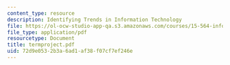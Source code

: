```yaml
---
content_type: resource
description: Identifying Trends in Information Technology
file: https://ol-ocw-studio-app-qa.s3.amazonaws.com/courses/15-564-information-technology-i-spring-2003/72d9e0532b3a6ad1af38f07cf7ef246e_termproject.pdf
file_type: application/pdf
resourcetype: Document
title: termproject.pdf
uid: 72d9e053-2b3a-6ad1-af38-f07cf7ef246e
---
```

